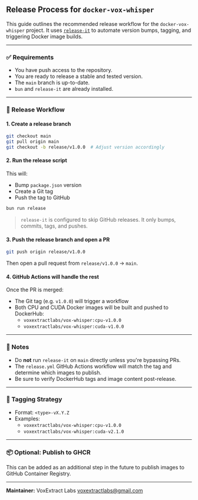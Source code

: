 ## Release Process for `docker-vox-whisper`

This guide outlines the recommended release workflow for the `docker-vox-whisper` project. It uses [`release-it`](https://github.com/release-it/release-it) to automate version bumps, tagging, and triggering Docker image builds.

---

### ✅ Requirements
- You have push access to the repository.
- You are ready to release a stable and tested version.
- The `main` branch is up-to-date.
- `bun` and `release-it` are already installed.

---

### 🚀 Release Workflow

#### 1. **Create a release branch**
```bash
git checkout main
git pull origin main
git checkout -b release/v1.0.0  # Adjust version accordingly
```

#### 2. **Run the release script**
This will:
- Bump `package.json` version
- Create a Git tag
- Push the tag to GitHub

```bash
bun run release
```

> `release-it` is configured to skip GitHub releases. It only bumps, commits, tags, and pushes.

#### 3. **Push the release branch and open a PR**
```bash
git push origin release/v1.0.0
```

Then open a pull request from `release/v1.0.0` → `main`.

#### 4. **GitHub Actions will handle the rest**
Once the PR is merged:
- The Git tag (e.g. `v1.0.0`) will trigger a workflow
- Both CPU and CUDA Docker images will be built and pushed to DockerHub:
    - `voxextractlabs/vox-whisper:cpu-v1.0.0`
    - `voxextractlabs/vox-whisper:cuda-v1.0.0`

---

### 📝 Notes
- Do **not** run `release-it` on `main` directly unless you're bypassing PRs.
- The `release.yml` GitHub Actions workflow will match the tag and determine which images to publish.
- Be sure to verify DockerHub tags and image content post-release.

---

### 🔁 Tagging Strategy
- Format: `<type>-vX.Y.Z`
- Examples:
    - `voxextractlabs/vox-whisper:cpu-v1.0.0`
    - `voxextractlabs/vox-whisper:cuda-v2.1.0`

---

### 📦 Optional: Publish to GHCR
This can be added as an additional step in the future to publish images to GitHub Container Registry.

---

**Maintainer:** VoxExtract Labs <voxextractlabs@gmail.com>

